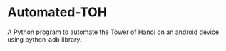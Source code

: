 # Automated-TOH
A Python program to automate the Tower of Hanoi on an android device using python-adb library.

